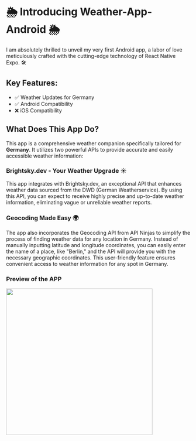 # 🌦️ Introducing Weather-App-Android 🌦️

I am absolutely thrilled to unveil my very first Android app, a labor of love meticulously crafted with the cutting-edge technology of React Native Expo. 🛠️

## Key Features:
- ✅ Weather Updates for Germany
- ✅ Android Compatibility
- ❌ iOS Compatibility

## What Does This App Do?
This app is a comprehensive weather companion specifically tailored for **Germany**. It utilizes two powerful APIs to provide accurate and easily accessible weather information:

### Brightsky.dev - Your Weather Upgrade ☀️
This app integrates with Brightsky.dev, an exceptional API that enhances weather data sourced from the DWD (German Weatherservice). By using this API, you can expect to receive highly precise and up-to-date weather information, eliminating vague or unreliable weather reports.

### Geocoding Made Easy 🌍
The app also incorporates the Geocoding API from API Ninjas to simplify the process of finding weather data for any location in Germany. Instead of manually inputting latitude and longitude coordinates, you can easily enter the name of a place, like "Berlin," and the API will provide you with the necessary geographic coordinates. This user-friendly feature ensures convenient access to weather information for any spot in Germany.

### Preview of the APP
<img src="https://github.com/Timmmion/Weather-App-Android/assets/121891331/9fac1d95-e2b5-4594-89c5-757adf3e75cb" width="400">
